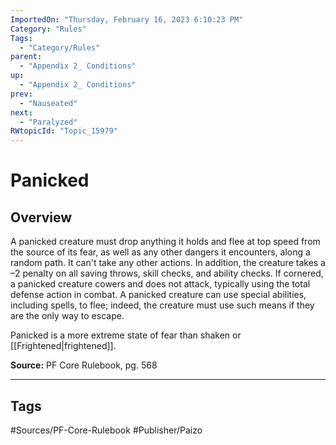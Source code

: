```yaml
---
ImportedOn: "Thursday, February 16, 2023 6:10:23 PM"
Category: "Rules"
Tags:
  - "Category/Rules"
parent:
  - "Appendix 2_ Conditions"
up:
  - "Appendix 2_ Conditions"
prev:
  - "Nauseated"
next:
  - "Paralyzed"
RWtopicId: "Topic_15979"
---
```

# Panicked
## Overview
A panicked creature must drop anything it holds and flee at top speed from the source of its fear, as well as any other dangers it encounters, along a random path. It can't take any other actions. In addition, the creature takes a –2 penalty on all saving throws, skill checks, and ability checks. If cornered, a panicked creature cowers and does not attack, typically using the total defense action in combat. A panicked creature can use special abilities, including spells, to flee; indeed, the creature must use such means if they are the only way to escape.

Panicked is a more extreme state of fear than shaken or [[Frightened|frightened]].

**Source:** PF Core Rulebook, pg. 568


---
## Tags
#Sources/PF-Core-Rulebook #Publisher/Paizo

